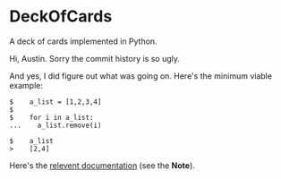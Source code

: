 # DeckOfCards

A deck of cards implemented in Python.

Hi, Austin. Sorry the commit history is so ugly.

And yes, I did figure out what was going on. Here's the minimum viable example:

```
$    a_list = [1,2,3,4]
$ 
$    for i in a_list:
...    a_list.remove(i)

$    a_list
>    [2,4]
```

Here's the [relevent documentation](https://docs.python.org/2/reference/compound_stmts.html#the-for-statement) (see the **Note**).
